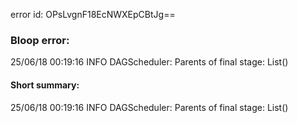 error id: OPsLvgnF18EcNWXEpCBtJg==
### Bloop error:

25/06/18 00:19:16 INFO DAGScheduler: Parents of final stage: List()
#### Short summary: 

25/06/18 00:19:16 INFO DAGScheduler: Parents of final stage: List()